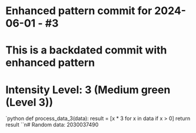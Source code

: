 ﻿# Enhanced pattern commit for 2024-06-01 - #3
# This is a backdated commit with enhanced pattern
# Intensity Level: 3 (Medium green (Level 3))
`python
def process_data_3(data):
    result = [x * 3 for x in data if x > 0]
    return result
``n# Random data: 2030037490

